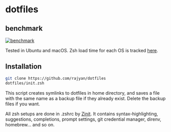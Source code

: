 # dotfiles

## benchmark
[![benchmark](https://github.com/rajyan/dotfiles/actions/workflows/benchmark.yml/badge.svg)](https://github.com/rajyan/dotfiles/actions/workflows/benchmark.yml)

Tested in Ubuntu and macOS.
Zsh load time for each OS is tracked [here](https://rajyan.github.io/dotfiles/dev/bench/).

## Installation

```bash
git clone https://github.com/rajyan/dotfiles
dotfiles/init.zsh
```

This script creates symlinks to dotfiles in home directory, and saves a file with the same name as a backup file if they already exist. 
Delete the backup files if you want.

All zsh setups are done in .zshrc by [Zinit](https://github.com/zdharma-continuum/zinit).
It contains syntax-highlighting, suggestions, completions, prompt settings, git credential manager, direnv, homebrew... and so on.
